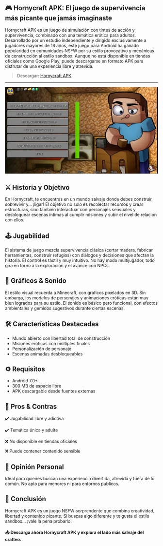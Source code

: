 ## 🎮 Hornycraft APK: El juego de supervivencia más picante que jamás imaginaste

Hornycraft APK es un juego de simulación con tintes de acción y supervivencia, combinado con una temática erótica para adultos. Desarrollado por un estudio independiente y dirigido exclusivamente a jugadores mayores de 18 años, este juego para Android ha ganado popularidad en comunidades NSFW por su estilo provocativo y mecánicas de construcción al estilo sandbox. Aunque no está disponible en tiendas oficiales como Google Play, puede descargarse en formato APK para disfrutar de una experiencia libre y atrevida.
>Descargar: [Hornycraft APK](https://apkmodjoy.net/es/hornycraft/)
------------------
![alt text](image.png)

## ⚔️ Historia y Objetivo
En Hornycraft, te encuentras en un mundo salvaje donde debes construir, sobrevivir y... ¡ligar! El objetivo no solo es recolectar recursos y crear estructuras, sino también interactuar con personajes sensuales y desbloquear escenas íntimas al cumplir misiones y subir el nivel de relación con ellos.

## 🕹️ Jugabilidad
El sistema de juego mezcla supervivencia clásica (cortar madera, fabricar herramientas, construir refugios) con diálogos y decisiones que afectan la historia. El control es táctil y muy intuitivo. No hay modo multijugador, todo gira en torno a la exploración y el avance con NPCs.

## 🎨 Gráficos & Sonido
El estilo visual recuerda a Minecraft, con gráficos pixelados en 3D. Sin embargo, los modelos de personajes y animaciones eróticas están muy bien logrados para su estilo. El sonido es básico pero funcional, con efectos ambientales y gemidos sugestivos durante ciertas escenas.

## 🛠️ Características Destacadas

* Mundo abierto con libertad total de construcción
* Misiones eróticas con múltiples finales
* Personalización de personaje
* Escenas animadas desbloqueables

## ⚙️ Requisitos

* Android 7.0+
* 300 MB de espacio libre
* APK descargable desde fuentes externas

## 💬 Pros & Contras
✔️ Jugabilidad libre y adictiva

✔️ Temática única y adulta

❌ No disponible en tiendas oficiales

❌ Puede contener contenido sensible

## 🌟 Opinión Personal
Ideal para quienes buscan una experiencia divertida, atrevida y fuera de lo común. No apto para menores ni para entornos públicos.

## 📝 Conclusión
Hornycraft APK es un juego NSFW sorprendente que combina creatividad, libertad y contenido picante. Si buscas algo diferente y te gusta el estilo sandbox... ¡vale la pena probarlo!

#### 📥 Descarga ahora Hornycraft APK y explora el lado más salvaje del crafteo.